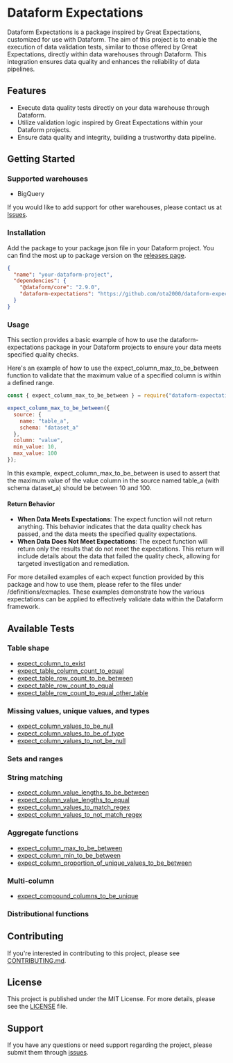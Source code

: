 # Dataform Expectations

Dataform Expectations is a package inspired by Great Expectations, customized for use with Dataform. The aim of this project is to enable the execution of data validation tests, similar to those offered by Great Expectations, directly within data warehouses through Dataform. This integration ensures data quality and enhances the reliability of data pipelines.

## Features

- Execute data quality tests directly on your data warehouse through Dataform.
- Utilize validation logic inspired by Great Expectations within your Dataform projects.
- Ensure data quality and integrity, building a trustworthy data pipeline.

## Getting Started

### Supported warehouses

- BigQuery

If you would like to add support for other warehouses, please contact us at [Issues](https://github.com/ota2000/dataform-expectations/issues).

### Installation

Add the package to your package.json file in your Dataform project. You can find the most up to package version on the [releases page](https://github.com/ota2000/dataform-expectations/releases).

```json
{
  "name": "your-dataform-project",
  "dependencies": {
    "@dataform/core": "2.9.0",
    "dataform-expectations": "https://github.com/ota2000/dataform-expectations/archive/refs/tags/0.0.1.tar.gz"
  }
}
```

### Usage

This section provides a basic example of how to use the dataform-expectations package in your Dataform projects to ensure your data meets specified quality checks.

Here's an example of how to use the expect_column_max_to_be_between function to validate that the maximum value of a specified column is within a defined range.

```javascript
const { expect_column_max_to_be_between } = require("dataform-expectations");

expect_column_max_to_be_between({
  source: {
    name: "table_a",
    schema: "dataset_a"
  },
  column: "value",
  min_value: 10,
  max_value: 100
});
```

In this example, expect_column_max_to_be_between is used to assert that the maximum value of the value column in the source named table_a (with schema dataset_a) should be between 10 and 100.

#### Return Behavior

- **When Data Meets Expectations**: The expect function will not return anything. This behavior indicates that the data quality check has passed, and the data meets the specified quality expectations.
- **When Data Does Not Meet Expectations**: The expect function will return only the results that do not meet the expectations. This return will include details about the data that failed the quality check, allowing for targeted investigation and remediation.

For more detailed examples of each expect function provided by this package and how to use them, please refer to the files under /definitions/exmaples. These examples demonstrate how the various expectations can be applied to effectively validate data within the Dataform framework.

## Available Tests

### Table shape

- [expect_column_to_exist](/definitions/examples/expect_column_to_exist.js)
- [expect_table_column_count_to_equal](/definitions/examples/expect_table_column_count_to_equal.js)
- [expect_table_row_count_to_be_between](/definitions/examples/expect_table_row_count_to_be_between.js)
- [expect_table_row_count_to_equal](/definitions/examples/expect_table_row_count_to_equal.js)
- [expect_table_row_count_to_equal_other_table](/definitions/examples/expect_table_row_count_to_equal_other_table.js)

### Missing values, unique values, and types

- [expect_column_values_to_be_null](/definitions/examples/expect_column_values_to_be_null.js)
- [expect_column_values_to_be_of_type](/definitions/examples/expect_column_values_to_be_of_type.js)
- [expect_column_values_to_not_be_null](/definitions/examples/expect_column_values_to_not_be_null.js)

### Sets and ranges

### String matching

- [expect_column_value_lengths_to_be_between](/definitions/examples/expect_column_value_lengths_to_be_between.js)
- [expect_column_value_lengths_to_equal](/definitions/examples/expect_column_value_lengths_to_equal.js)
- [expect_column_values_to_match_regex](/definitions/examples/expect_column_values_to_match_regex.js)
- [expect_column_values_to_not_match_regex](/definitions/examples/expect_column_values_to_not_match_regex.js)

### Aggregate functions

- [expect_column_max_to_be_between](/definitions/examples/expect_column_max_to_be_between.js)
- [expect_column_min_to_be_between](/definitions/examples/expect_column_min_to_be_between.js)
- [expect_column_proportion_of_unique_values_to_be_between](/definitions/examples/expect_column_proportion_of_unique_values_to_be_between.js)

### Multi-column

- [expect_compound_columns_to_be_unique](/definitions/examples/expect_compound_columns_to_be_unique.js)

### Distributional functions

## Contributing

If you're interested in contributing to this project, please see [CONTRIBUTING.md](/CONTRIBUTING.md).

## License

This project is published under the MIT License. For more details, please see the [LICENSE](/LICENSE) file.

## Support

If you have any questions or need support regarding the project, please submit them through [issues](https://github.com/ota2000/dataform-expectations/issues).

